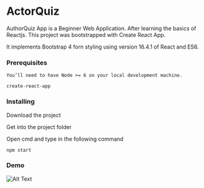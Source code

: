 # ActorQuiz
AuthorQuiz App is a Beginner Web Application. After learning the basics of Reactjs.
This project was bootstrapped with Create React App.

It implements Bootstrap 4 forn styling using version 16.4.1 of React and ES6.



### Prerequisites



```
You’ll need to have Node >= 6 on your local development machine.

create-react-app

```

### Installing

Download the project 

Get into the project folder

Open cmd and type in the following command

```
npm start
```

### Demo
![Alt Text](https://github.com/ankit-kumar-dwivedi/ActorQuiz/blob/master/demo.gif)

